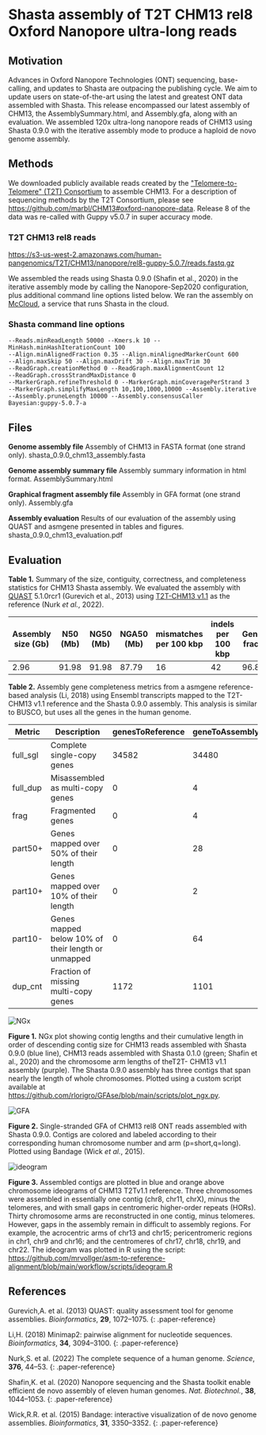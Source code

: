 # Shasta assembly of T2T CHM13 rel8 Oxford Nanopore ultra-long reads

## Motivation

Advances in Oxford Nanopore Technologies (ONT) sequencing, base-calling, and updates to Shasta are outpacing the publishing cycle. We aim to update users on state-of-the-art using the latest and greatest ONT data assembled with Shasta. This release encompassed our latest assembly of CHM13, the AssemblySummary.html, and Assembly.gfa, along with an evaluation. We assembled 120x ultra-long nanopore reads of CHM13 using Shasta 0.9.0 with the iterative assembly mode to produce a haploid de novo genome assembly.

## Methods

We downloaded publicly available reads created by the ["Telomere-to-Telomere" (T2T) Consortium](https://sites.google.com/ucsc.edu/t2tworkinggroup) to assemble CHM13. For a description of sequencing methods by the T2T Consortium, please see https://github.com/marbl/CHM13#oxford-nanopore-data. Release 8 of the data was re-called with Guppy v5.0.7 in super accuracy mode.

### T2T CHM13 rel8 reads

https://s3-us-west-2.amazonaws.com/human-pangenomics/T2T/CHM13/nanopore/rel8-guppy-5.0.7/reads.fastq.gz

We assembled the reads using Shasta 0.9.0 (Shafin et al., 2020) in the iterative assembly mode by calling the Nanopore-Sep2020 configuration, plus additional command line options listed below. We ran the assembly on [McCloud](https://mccloud.czi.technology/), a service that runs Shasta in the cloud.

### Shasta command line options

    --Reads.minReadLength 50000 --Kmers.k 10 --MinHash.minHashIterationCount 100
    --Align.minAlignedFraction 0.35 --Align.minAlignedMarkerCount 600
    --Align.maxSkip 50 --Align.maxDrift 30 --Align.maxTrim 30
    --ReadGraph.creationMethod 0 --ReadGraph.maxAlignmentCount 12
    --ReadGraph.crossStrandMaxDistance 0
    --MarkerGraph.refineThreshold 0 --MarkerGraph.minCoveragePerStrand 3
    --MarkerGraph.simplifyMaxLength 10,100,1000,10000 --Assembly.iterative
    --Assembly.pruneLength 10000 --Assembly.consensusCaller Bayesian:guppy-5.0.7-a

## Files

**Genome assembly file**
Assembly of CHM13 in FASTA format (one strand only).
shasta_0.9.0_chm13_assembly.fasta

**Genome assembly summary file**
Assembly summary information in html format.
AssemblySummary.html

**Graphical fragment assembly file**
Assembly in GFA format (one strand only).
Assembly.gfa

**Assembly evaluation**
Results of our evaluation of the assembly using QUAST and asmgene presented in tables and figures.
shasta_0.9.0_chm13_evaluation.pdf

## Evaluation

**Table 1.** Summary of the size, contiguity, correctness, and completeness statistics for CHM13 Shasta assembly. We evaluated the assembly with [QUAST](http://quast.sourceforge.net/quast.html) 5.1.0rcr1 (Gurevich et al., 2013) using [T2T-CHM13 v1.1](https://www.ncbi.nlm.nih.gov/assembly/GCA_009914755.3/) as the reference (Nurk _et al._, 2022).

| Assembly size (Gb) | N50 (Mb) | NG50 (Mb) | NGA50 (Mb) | mismatches per 100 kbp | indels per 100 kbp | Genome fraction |
| ------------------ | -------- | --------- | ---------- | ---------------------- | ------------------ | --------------- |
| 2.96               | 91.98    | 91.98     | 87.79      | 16                     | 42                 | 96.84           |

**Table 2.** Assembly gene completeness metrics from a asmgene reference-based analysis (Li, 2018) using Ensembl transcripts mapped to the T2T-CHM13 v1.1 reference and the Shasta 0.9.0 assembly. This analysis is similar to BUSCO, but uses all the genes in the human genome.

| Metric   | Description                                        | genesToReference | geneToAssembly | Percent |
| -------- | -------------------------------------------------- | ---------------- | -------------- | ------- |
| full_sgl | Complete single-copy genes                         | 34582            | 34480          | 99.71%  |
| full_dup | Misassembled as multi-copy genes                   | 0                | 4              | 0.01%   |
| frag     | Fragmented genes                                   | 0                | 4              | 0.01%   |
| part50+  | Genes mapped over 50% of their length              | 0                | 28             | 0.08%   |
| part10+  | Genes mapped over 10% of their length              | 0                | 2              | 0.01%   |
| part10-  | Genes mapped below 10% of their length or unmapped | 0                | 64             | 0.19%   |
| dup_cnt  | Fraction of missing multi-copy genes               | 1172             | 1101           | 6.06%   |

![NGx](img/T2T_CHM13_rel8_ONT_UL/ngx.png)

**Figure 1.** NGx plot showing contig lengths and their cumulative length in order of descending contig size for CHM13 reads assembled with Shasta 0.9.0 (blue line), CHM13 reads assembled with Shasta 0.1.0 (green; Shafin et al., 2020) and the chromosome arm lengths of theT2T- CHM13 v1.1 assembly (purple). The Shasta 0.9.0 assembly has three contigs that span nearly the length of whole chromosomes. Plotted using a custom script available at https://github.com/rlorigro/GFAse/blob/main/scripts/plot_ngx.py.

![GFA](img/T2T_CHM13_rel8_ONT_UL/gfa.png)

**Figure 2.** Single-stranded GFA of CHM13 rel8 ONT reads assembled with Shasta 0.9.0. Contigs are colored and labeled according to their corresponding human chromosome number and arm (p=short,q=long). Plotted using Bandage (Wick _et al._, 2015).

![ideogram](img/T2T_CHM13_rel8_ONT_UL/ideogram.png)

**Figure 3.** Assembled contigs are plotted in blue and orange above chromosome ideograms of CHM13 T2Tv1.1 reference. Three chromosomes were assembled in essentially one contig (chr8, chr11, chrX), minus the telomeres, and with small gaps in centromeric higher-order repeats (HORs). Thirty chromosome arms are reconstructed in one contig, minus telomeres. However, gaps in the assembly remain in difficult to assembly regions. For example, the acrocentric arms of chr13 and chr15; pericentromeric regions in chr1, chr9 and chr16; and the centromeres of chr17, chr18, chr19, and chr22. The ideogram was plotted in R using the script: https://github.com/mrvollger/asm-to-reference-alignment/blob/main/workflow/scripts/ideogram.R

## References

Gurevich,A. et al. (2013) QUAST: quality assessment tool for genome assemblies. _Bioinformatics_, **29**, 1072–1075.
{: .paper-reference}

Li,H. (2018) Minimap2: pairwise alignment for nucleotide sequences. _Bioinformatics_, **34**, 3094–3100.
{: .paper-reference}

Nurk,S. et al. (2022) The complete sequence of a human genome. _Science_, **376**, 44–53.
{: .paper-reference}

Shafin,K. et al. (2020) Nanopore sequencing and the Shasta toolkit enable efficient de novo assembly of eleven human genomes. _Nat. Biotechnol._, **38**, 1044–1053.
{: .paper-reference}

Wick,R.R. et al. (2015) Bandage: interactive visualization of de novo genome assemblies. _Bioinformatics_, **31**, 3350–3352.
{: .paper-reference}
